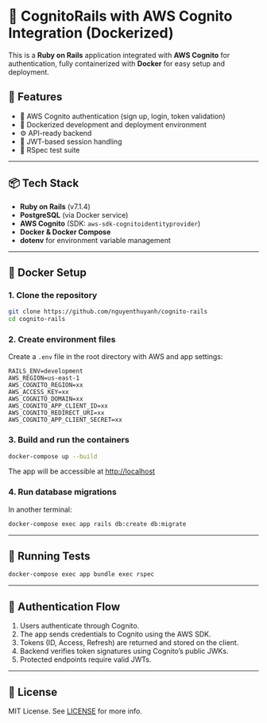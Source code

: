 # 🚀 CognitoRails with AWS Cognito Integration (Dockerized)

This is a **Ruby on Rails** application integrated with **AWS Cognito** for authentication, fully containerized with **Docker** for easy setup and deployment.

## 🔧 Features

- 🔐 AWS Cognito authentication (sign up, login, token validation)
- 🐳 Dockerized development and deployment environment
- ⚙️ API-ready backend
- 🔄 JWT-based session handling
- 🧪 RSpec test suite

---

## 📦 Tech Stack

- **Ruby on Rails** (v7.1.4)
- **PostgreSQL** (via Docker service)
- **AWS Cognito** (SDK: `aws-sdk-cognitoidentityprovider`)
- **Docker & Docker Compose**
- **dotenv** for environment variable management

---

## 🐳 Docker Setup

### 1. Clone the repository

```bash
git clone https://github.com/nguyenthuyanh/cognito-rails
cd cognito-rails
```

### 2. Create environment files

Create a `.env` file in the root directory with AWS and app settings:

```env
RAILS_ENV=development
AWS_REGION=us-east-1
AWS_COGNITO_REGION=xx
AWS_ACCESS_KEY=xx
AWS_COGNITO_DOMAIN=xx
AWS_COGNITO_APP_CLIENT_ID=xx
AWS_COGNITO_REDIRECT_URI=xx
AWS_COGNITO_APP_CLIENT_SECRET=xx
```

### 3. Build and run the containers

```bash
docker-compose up --build
```

The app will be accessible at [http://localhost](http://localhost)

### 4. Run database migrations

In another terminal:

```bash
docker-compose exec app rails db:create db:migrate
```

---

## 🧪 Running Tests

```bash
docker-compose exec app bundle exec rspec
```

---

## 🔐 Authentication Flow

1. Users authenticate through Cognito.
2. The app sends credentials to Cognito using the AWS SDK.
3. Tokens (ID, Access, Refresh) are returned and stored on the client.
4. Backend verifies token signatures using Cognito’s public JWKs.
5. Protected endpoints require valid JWTs.

---

## 📝 License

MIT License. See [LICENSE](LICENSE) for more info.

